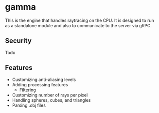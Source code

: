# gamma

This is the engine that handles raytracing on the CPU. It is designed to run as a standalone module and also to communicate to the server via gRPC.

## Security

Todo

## Features

- Customizing anti-aliasing levels
- Adding processing features
  - Filtering
- Customizing number of rays per pixel
- Handling spheres, cubes, and triangles
- Parsing .obj files